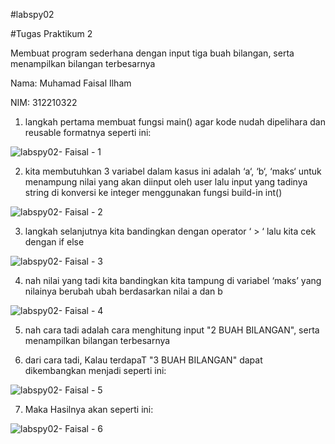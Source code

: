 #labspy02

#Tugas Praktikum 2

Membuat program sederhana dengan input tiga buah bilangan, serta menampilkan bilangan terbesarnya

Nama: Muhamad Faisal Ilham

NIM: 312210322

1. langkah pertama membuat fungsi main() agar kode nudah dipelihara dan reusable formatnya seperti ini:

![labspy02- Faisal - 1](https://user-images.githubusercontent.com/115516624/200339647-211fbd08-dbbf-4170-883e-0ab7836bea82.png)

2. kita membutuhkan 3 variabel dalam kasus ini adalah ‘a‘, ‘b‘, ‘maks‘ untuk menampung nilai yang akan diinput oleh user lalu input yang tadinya string di konversi ke integer menggunakan fungsi build-in int()

![labspy02- Faisal - 2](https://user-images.githubusercontent.com/115516624/200340663-c4df516c-65e1-4aab-87c9-ad700c99efcb.png)

3. langkah selanjutnya kita bandingkan dengan operator ‘ > ‘ lalu kita cek dengan if else

![labspy02- Faisal - 3](https://user-images.githubusercontent.com/115516624/200340581-755bb75b-ea8f-437c-836f-a5a4dd6a1b6d.png)

4. nah nilai yang tadi kita bandingkan kita tampung di variabel ‘maks’ yang nilainya berubah ubah berdasarkan nilai a dan b

![labspy02- Faisal - 4](https://user-images.githubusercontent.com/115516624/200342192-4b4c5818-287c-4446-94c3-dee5c9591412.png)

5. nah cara tadi adalah cara menghitung input "2 BUAH BILANGAN", serta menampilkan bilangan terbesarnya

6. dari cara tadi, Kalau terdapaT "3 BUAH BILANGAN" dapat dikembangkan menjadi seperti ini:

![labspy02- Faisal - 5](https://user-images.githubusercontent.com/115516624/200343083-e5ac52b2-85d5-40c2-b129-f0e9162be259.png)

7. Maka Hasilnya akan seperti ini:

![labspy02- Faisal - 6](https://user-images.githubusercontent.com/115516624/200343771-c2e89b07-74d9-44e9-8f2a-1ba13e30055d.png)

